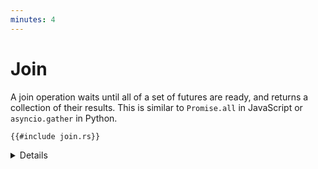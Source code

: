 ```yaml
---
minutes: 4
---
```


# Join

A join operation waits until all of a set of futures are ready, and returns a
collection of their results. This is similar to `Promise.all` in JavaScript or
`asyncio.gather` in Python.

```rust,editable,compile_fail
{{#include join.rs}}
```

<details>

Copy this example into your prepared `src/main.rs` and run it from there.

- For multiple futures of disjoint types, you can use `std::future::join!` but
  you must know how many futures you will have at compile time. This is
  currently in the `futures` crate, soon to be stabilised in `std::future`.

- The risk of `join` is that one of the futures may never resolve, this would
  cause your program to stall.

- You can also combine `join_all` with `join!` for instance to join all requests
  to an http service as well as a database query. Try adding a
  `tokio::time::sleep` to the future, using `futures::join!`. This is not a
  timeout (that requires `select!`, explained in the next chapter), but
  demonstrates `join!`.

</details>
